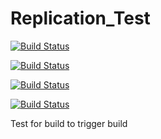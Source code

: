 Replication_Test
================

[![Build Status](https://img.shields.io/travis/vmware/vca-cli.svg?style=plastic)](http://107.189.120.119/job/photon-build-dev_test/)

[![Build Status](https://img.shields.io/jenkins/s/https/jenkins.qa.ubuntu.com/precise-desktop-amd64_default.svg?style=plastic)](http://107.189.120.119/job/photon-build-dev_test/)


[![Build Status](http://107.189.120.119/job/photon_build_dev/badge/icon?style=plastic)](http://107.189.120.119/job/photon-build-dev_test/)

[![Build Status](https://ci.storm-enroute.com:8080/job/public-macrogl/badge/icon?style=plastic)](http://107.189.120.119/job/photon-build-dev_test/)

Test for build to trigger build
